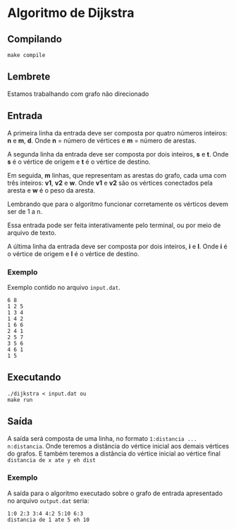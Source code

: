 # Algoritmo de Dijkstra

## Compilando
```
make compile
```

## Lembrete
Estamos trabalhando com grafo não direcionado

## Entrada

A primeira linha da entrada deve ser composta por quatro números inteiros: **n** e **m**, **d**. Onde **n** = número de vértices e **m** = número de arestas.

A segunda linha da entrada deve ser composta por dois inteiros, **s** e **t**. Onde **s** é o vértice de origem e **t** é o vértice de destino.

Em seguida, **m** linhas, que representam as arestas do grafo, cada uma com três inteiros: **v1**, **v2** e **w**. Onde **v1** e **v2** são os vértices conectados pela aresta e **w** é o peso da aresta.

Lembrando que para o algoritmo funcionar corretamente os vérticos devem ser de 1 a n.

Essa entrada pode ser feita interativamente pelo terminal, ou por meio de arquivo de texto.

A última linha da entrada deve ser composta por dois inteiros, **i** e **l**. Onde **i** é o vértice de origem e **l** é o vértice de destino.

### Exemplo

Exemplo contido no arquivo `input.dat`.

```
6 8
1 2 5
1 3 4
1 4 2
1 6 6
2 4 1
2 5 7
3 5 6
4 6 1
1 5
```

## Executando

```
./dijkstra < input.dat ou
make run
```

## Saída

A saída será composta de uma linha, no formato `1:distancia ... n:distancia`. Onde teremos a distância do vértice inicial aos demais vértices do grafos.
E também teremos a distância do vértice inicial ao vértice final `distancia de x ate y eh dist`

### Exemplo

A saída para o algoritmo executado sobre o grafo de entrada apresentado no arquivo `output.dat` seria:

```
1:0 2:3 3:4 4:2 5:10 6:3 
distancia de 1 ate 5 eh 10
```
